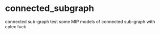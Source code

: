 # connected_subgraph
connected sub-graph
test some MIP models of connected sub-graph with cplex
fuck